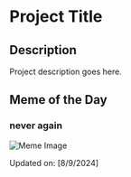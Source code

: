 # Project Title

## Description

Project description goes here.

## Meme of the Day

### never again
![Meme Image](https://i.redd.it/cal2erc0fihd1.png)

Updated on: [8/9/2024]